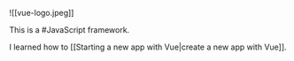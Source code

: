 


![[vue-logo.jpeg]]

This is a #JavaScript framework.

I learned how to [[Starting a new app with Vue|create a new app with Vue]].